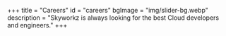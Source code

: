 +++
title = "Careers"
id = "careers"
bgImage = "img/slider-bg.webp"
description = "Skyworkz is always looking for the best Cloud developers and engineers."
+++